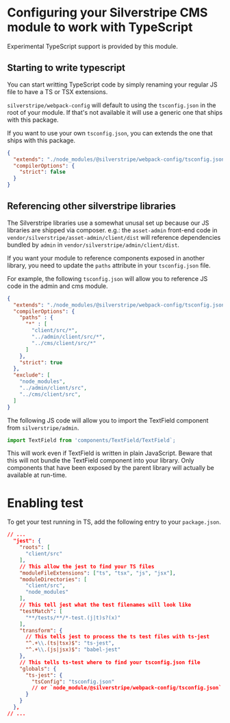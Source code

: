 # Configuring your Silverstripe CMS module to work with TypeScript

Experimental TypeScript support is provided by this module.

## Starting to write typescript
You can start writting TypeScript code by simply renaming your regular JS file to have a TS or TSX extensions.

`silverstripe/webpack-config` will default to using the `tsconfig.json` in the root of your module. If that's not available it will use a generic one that ships with this package.

If you want to use your own `tsconfig.json`, you can extends the one that ships with this package.

```json
{
  "extends": "./node_modules/@silverstripe/webpack-config/tsconfig.json",
  "compilerOptions": {
    "strict": false
  }
}
```

## Referencing other silverstripe libraries
The Silverstripe libraries use a somewhat unusal set up because our JS libraries are shipped via composer. e.g.: the `asset-admin` front-end code in `vendor/silverstripe/asset-admin/client/dist` will reference dependencies bundled by `admin` in `vendor/silverstripe/admin/client/dist`.

If you want your module to reference components exposed in another library, you need to update the `paths` attribute in your `tsconfig.json` file.

For example, the following `tsconfig.json` will allow you to reference JS code in the admin and cms module.

```json
{
  "extends": "./node_modules/@silverstripe/webpack-config/tsconfig.json",
  "compilerOptions": {
    "paths" : {
      "*" : [
        "client/src/*",
        "../admin/client/src/*",
        "../cms/client/src/*"
      ]
    },
    "strict": true
  },
  "exclude": [
    "node_modules",
    "../admin/client/src",
    "../cms/client/src",
  ]
}
```

The following JS code will allow you to import the TextField component from `silverstripe/admin`.

```ts
import TextField from 'components/TextField/TextField`;
```

This will work even if TextField is written in plain JavaScript. Beware that this will not bundle the TextField component into your library. Only components that have been exposed by the parent library will actually be available at run-time.

# Enabling test
To get your test running in TS, add the following entry to your `package.json`. 
```json
// ...
  "jest": {
    "roots": [
      "client/src"
    ],
    // This allow the jest to find your TS files
    "moduleFileExtensions": ["ts", "tsx", "js", "jsx"],
    "moduleDirectories": [
      "client/src",
      "node_modules"
    ],
    // This tell jest what the test filenames will look like
    "testMatch": [
      "**/tests/**/*-test.(j|t)s?(x)"
    ],
    "transform": {
      // This tells jest to process the ts test files with ts-jest
      "^.+\\.(ts|tsx)$": "ts-jest",
      "^.+\\.(js|jsx)$": "babel-jest"
    },
    // This tells ts-test where to find your tsconfig.json file
    "globals": {
      "ts-jest": {
        "tsConfig": "tsconfig.json"
        // or `node_module/@silverstripe/webpack-config/tsconfig.json` if you're using the generic one.
      }
    }
  },
// ...